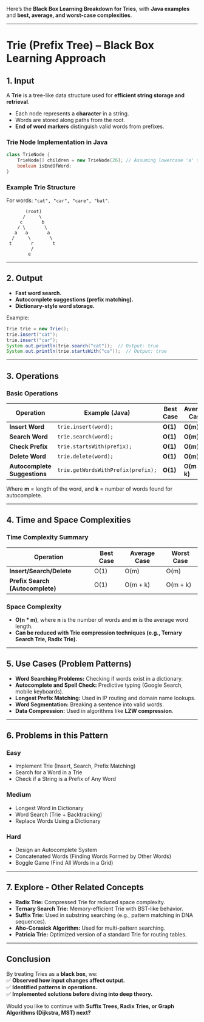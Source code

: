 Here’s the **Black Box Learning Breakdown for Tries**, with **Java examples** and **best, average, and worst-case complexities**.

---

# **Trie (Prefix Tree) – Black Box Learning Approach**

## **1. Input**

A **Trie** is a tree-like data structure used for **efficient string storage and retrieval**.

- Each node represents a **character** in a string.
- Words are stored along paths from the root.
- **End of word markers** distinguish valid words from prefixes.

### **Trie Node Implementation in Java**

```java
class TrieNode {
    TrieNode[] children = new TrieNode[26]; // Assuming lowercase 'a' to 'z'
    boolean isEndOfWord;
}
```

### **Example Trie Structure**

For words: `"cat", "car", "care", "bat"`.

```
       (root)
      /     \
     c       b
    / \       \
   a   a       a
  /     \       \
 t       r       t
         /  
        e   
```

---

## **2. Output**

- **Fast word search.**
- **Autocomplete suggestions (prefix matching).**
- **Dictionary-style word storage.**

Example:

```java
Trie trie = new Trie();
trie.insert("cat");
trie.insert("car");
System.out.println(trie.search("cat"));  // Output: true
System.out.println(trie.startsWith("ca"));  // Output: true
```

---

## **3. Operations**

### **Basic Operations**

|Operation|Example (Java)|Best Case|Average Case|Worst Case|
|---|---|---|---|---|
|**Insert Word**|`trie.insert(word);`|**O(1)**|**O(m)**|**O(m)**|
|**Search Word**|`trie.search(word);`|**O(1)**|**O(m)**|**O(m)**|
|**Check Prefix**|`trie.startsWith(prefix);`|**O(1)**|**O(m)**|**O(m)**|
|**Delete Word**|`trie.delete(word);`|**O(1)**|**O(m)**|**O(m)**|
|**Autocomplete Suggestions**|`trie.getWordsWithPrefix(prefix);`|**O(1)**|**O(m + k)**|**O(m + k)**|

Where **m** = length of the word, and **k** = number of words found for autocomplete.

---

## **4. Time and Space Complexities**

### **Time Complexity Summary**

|Operation|Best Case|Average Case|Worst Case|
|---|---|---|---|
|**Insert/Search/Delete**|O(1)|O(m)|O(m)|
|**Prefix Search (Autocomplete)**|O(1)|O(m + k)|O(m + k)|

### **Space Complexity**

- **O(n * m)**, where **n** is the number of words and **m** is the average word length.
- **Can be reduced with Trie compression techniques (e.g., Ternary Search Trie, Radix Trie).**

---

## **5. Use Cases (Problem Patterns)**

- **Word Searching Problems:** Checking if words exist in a dictionary.
- **Autocomplete and Spell Check:** Predictive typing (Google Search, mobile keyboards).
- **Longest Prefix Matching:** Used in IP routing and domain name lookups.
- **Word Segmentation:** Breaking a sentence into valid words.
- **Data Compression:** Used in algorithms like **LZW compression**.

---

## **6. Problems in this Pattern**

### **Easy**

- Implement Trie (Insert, Search, Prefix Matching)
- Search for a Word in a Trie
- Check if a String is a Prefix of Any Word

### **Medium**

- Longest Word in Dictionary
- Word Search (Trie + Backtracking)
- Replace Words Using a Dictionary

### **Hard**

- Design an Autocomplete System
- Concatenated Words (Finding Words Formed by Other Words)
- Boggle Game (Find All Words in a Grid)

---

## **7. Explore - Other Related Concepts**

- **Radix Trie:** Compressed Trie for reduced space complexity.
- **Ternary Search Trie:** Memory-efficient Trie with BST-like behavior.
- **Suffix Trie:** Used in substring searching (e.g., pattern matching in DNA sequences).
- **Aho-Corasick Algorithm:** Used for multi-pattern searching.
- **Patricia Trie:** Optimized version of a standard Trie for routing tables.

---

## **Conclusion**

By treating Tries as a **black box**, we:  
✅ **Observed how input changes affect output.**  
✅ **Identified patterns in operations.**  
✅ **Implemented solutions before diving into deep theory.**

Would you like to continue with **Suffix Trees, Radix Tries, or Graph Algorithms (Dijkstra, MST) next?**